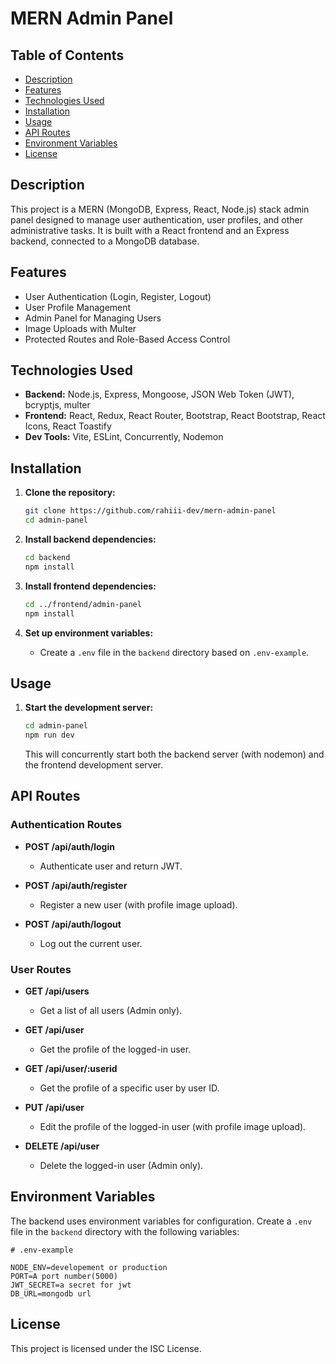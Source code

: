 # MERN Admin Panel

## Table of Contents

- [Description](#description)
- [Features](#features)
- [Technologies Used](#technologies-used)
- [Installation](#installation)
- [Usage](#usage)
- [API Routes](#api-routes)
- [Environment Variables](#environment-variables)
- [License](#license)

## Description

This project is a MERN (MongoDB, Express, React, Node.js) stack admin panel designed to manage user authentication, user profiles, and other administrative tasks. It is built with a React frontend and an Express backend, connected to a MongoDB database.

## Features

- User Authentication (Login, Register, Logout)
- User Profile Management
- Admin Panel for Managing Users
- Image Uploads with Multer
- Protected Routes and Role-Based Access Control

## Technologies Used

- **Backend:** Node.js, Express, Mongoose, JSON Web Token (JWT), bcryptjs, multer
- **Frontend:** React, Redux, React Router, Bootstrap, React Bootstrap, React Icons, React Toastify
- **Dev Tools:** Vite, ESLint, Concurrently, Nodemon

## Installation

1. **Clone the repository:**
    ```bash
    git clone https://github.com/rahiii-dev/mern-admin-panel
    cd admin-panel
    ```

2. **Install backend dependencies:**
    ```bash
    cd backend
    npm install
    ```

3. **Install frontend dependencies:**
    ```bash
    cd ../frontend/admin-panel
    npm install
    ```

4. **Set up environment variables:**
    - Create a `.env` file in the `backend` directory based on `.env-example`.

## Usage

1. **Start the development server:**
    ```bash
    cd admin-panel
    npm run dev
    ```

    This will concurrently start both the backend server (with nodemon) and the frontend development server.

## API Routes

### Authentication Routes
- **POST /api/auth/login**
  - Authenticate user and return JWT.
  
- **POST /api/auth/register**
  - Register a new user (with profile image upload).
  
- **POST /api/auth/logout**
  - Log out the current user.

### User Routes
- **GET /api/users**
  - Get a list of all users (Admin only).

- **GET /api/user**
  - Get the profile of the logged-in user.

- **GET /api/user/:userid**
  - Get the profile of a specific user by user ID.

- **PUT /api/user**
  - Edit the profile of the logged-in user (with profile image upload).

- **DELETE /api/user**
  - Delete the logged-in user (Admin only).

## Environment Variables

The backend uses environment variables for configuration. Create a `.env` file in the `backend` directory with the following variables:

```
# .env-example

NODE_ENV=developement or production
PORT=A port number(5000)
JWT_SECRET=a secret for jwt
DB_URL=mongodb url
```


## License

This project is licensed under the ISC License.
